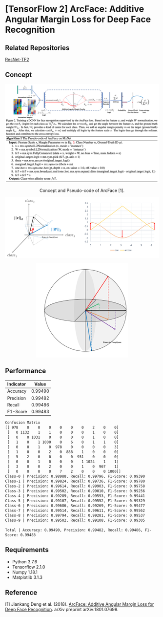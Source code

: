 [TensorFlow 2] ArcFace: Additive Angular Margin Loss for Deep Face Recognition
=====

## Related Repositories
<a href="https://github.com/YeongHyeon/ResNet-TF2">ResNet-TF2</a>  

## Concept
<div align="center">
  <img src="./figures/arcface.png" width="700">  
  <p>Concept and Pseudo-code of ArcFace [1].</p>
</div>
<div align="center">
  <p><img src="./figures/fig1.png" width="700"></p>
  <p><img src="./figures/fig2.png" width="300"></p>   
</div>

## Performance

|Indicator|Value|
|:---|:---:|
|Accuracy|0.99490|
|Precision|0.99482|
|Recall|0.99486|
|F1-Score|0.99483|

```
Confusion Matrix
[[ 978    0    0    0    0    0    0    2    0    0]
 [   0 1132    1    1    0    0    0    1    0    0]
 [   0    0 1031    0    0    0    0    1    0    0]
 [   1    0    1 1000    0    6    0    1    1    0]
 [   0    0    1    0  978    0    0    0    0    3]
 [   1    0    0    2    0  888    1    0    0    0]
 [   5    2    0    0    0    0  951    0    0    0]
 [   0    0    1    0    0    0    1 1024    1    1]
 [   3    0    0    2    0    0    1    0  967    1]
 [   0    0    0    0    7    2    0    0    0 1000]]
Class-0 | Precision: 0.98988, Recall: 0.99796, F1-Score: 0.99390
Class-1 | Precision: 0.99824, Recall: 0.99736, F1-Score: 0.99780
Class-2 | Precision: 0.99614, Recall: 0.99903, F1-Score: 0.99758
Class-3 | Precision: 0.99502, Recall: 0.99010, F1-Score: 0.99256
Class-4 | Precision: 0.99289, Recall: 0.99593, F1-Score: 0.99441
Class-5 | Precision: 0.99107, Recall: 0.99552, F1-Score: 0.99329
Class-6 | Precision: 0.99686, Recall: 0.99269, F1-Score: 0.99477
Class-7 | Precision: 0.99514, Recall: 0.99611, F1-Score: 0.99562
Class-8 | Precision: 0.99794, Recall: 0.99281, F1-Score: 0.99537
Class-9 | Precision: 0.99502, Recall: 0.99108, F1-Score: 0.99305

Total | Accuracy: 0.99490, Precision: 0.99482, Recall: 0.99486, F1-Score: 0.99483
```

## Requirements
* Python 3.7.6  
* Tensorflow 2.1.0  
* Numpy 1.18.1  
* Matplotlib 3.1.3  

## Reference
[1] Jiankang Deng et al. (2018). <a href="https://arxiv.org/abs/1801.07698">ArcFace: Additive Angular Margin Loss for Deep Face Recognition</a>. arXiv preprint arXiv:1801.07698.
